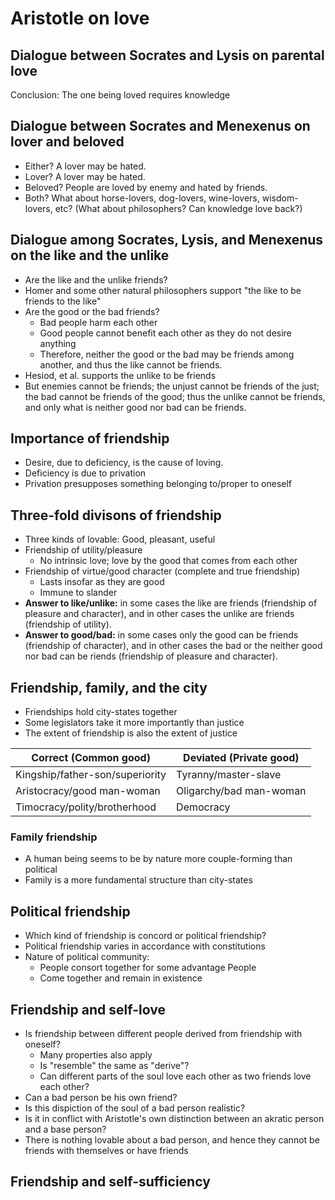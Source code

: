 # Aristotle on love

## Dialogue between Socrates and Lysis on parental love

Conclusion: The one being loved requires knowledge

## Dialogue between Socrates and Menexenus on lover and beloved

* Either? A lover may be hated.
* Lover? A lover may be hated.
* Beloved? People are loved by enemy and hated by friends.
* Both? What about horse-lovers, dog-lovers, wine-lovers, wisdom-lovers, etc?
  (What about philosophers? Can knowledge love back?)

## Dialogue among Socrates, Lysis, and Menexenus on the like and the unlike

* Are the like and the unlike friends?
* Homer and some other natural philosophers support "the like to be friends to
  the like"
* Are the good or the bad friends?
  * Bad people harm each other
  * Good people cannot benefit each other as they do not desire anything
  * Therefore, neither the good or the bad may be friends among another, and
    thus the like cannot be friends.
* Hesiod, et al. supports the unlike to be friends
* But enemies cannot be friends; the unjust cannot be friends of the just; the
  bad cannot be friends of the good; thus the unlike cannot be friends, and only
  what is neither good nor bad can be friends.

## Importance of friendship

* Desire, due to deficiency, is the cause of loving.
* Deficiency is due to privation
* Privation presupposes something belonging to/proper to oneself

## Three-fold divisons of friendship

* Three kinds of lovable: Good, pleasant, useful
* Friendship of utility/pleasure
  * No intrinsic love; love by the good that comes from each other
* Friendship of virtue/good character (complete and true friendship)
  * Lasts insofar as they are good
  * Immune to slander
* **Answer to like/unlike:** in some cases the like are friends (friendship of
  pleasure and character), and in other cases the unlike are friends (friendship
  of utility).
* **Answer to good/bad:** in some cases only the good can be friends (friendship
  of character), and in other cases the bad or the neither good nor bad can be
  riends (friendship of pleasure and character).

<!-- 208 -->


## Friendship, family, and the city

* Friendships hold city-states together
* Some legislators take it more importantly than justice
* The extent of friendship is also the extent of justice

|      Correct (Common good)      | Deviated (Private good) |
|---------------------------------|-------------------------|
| Kingship/father-son/superiority | Tyranny/master-slave    |
| Aristocracy/good man-woman      | Oligarchy/bad man-woman |
| Timocracy/polity/brotherhood    | Democracy               |

### Family friendship

* A human being seems to be by nature more couple-forming than political
* Family is a more fundamental structure than city-states

## Political friendship

* Which kind of friendship is concord or political friendship?
* Political friendship varies in accordance with constitutions
* Nature of political community:
  * People consort together for some advantage People 
  * Come together and remain in existence

## Friendship and self-love

* Is friendship between different people derived from friendship with oneself?
  * Many properties also apply
  * Is "resemble" the same as "derive"?
  * Can different parts of the soul love each other as two friends love each
    other?
* Can a bad person be his own friend?
* Is this dispiction of the soul of a bad person realistic?
* Is it in conflict with Aristotle's own distinction between an akratic person
  and a base person?  
* There is nothing lovable about a bad person, and hence they cannot be friends
  with themselves or have friends

## Friendship and self-sufficiency

<!-- vim: tw=80
-
